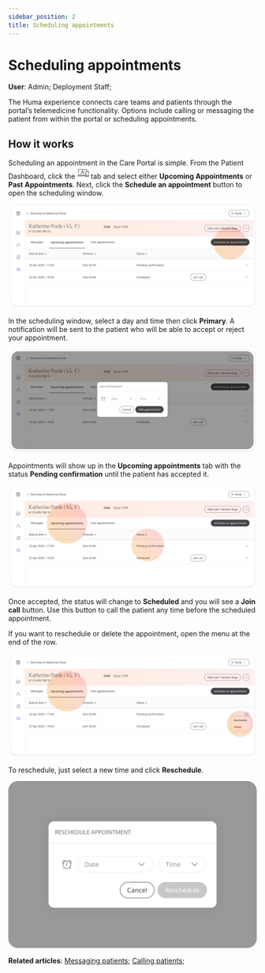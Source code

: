 ```yaml
---
sidebar_position: 2
title: Scheduling appointments 
---
```

# Scheduling appointments
**User**: Admin; Deployment Staff; 

The Huma experience connects care teams and patients through the portal’s telemedicine functionality. Options include calling or messaging the patient from within the portal or scheduling appointments.
## How it works​

Scheduling an appointment in the Care Portal is simple. From the Patient Dashboard, click the ![Telemedicine](./assets/Telemedicine.png) tab and select either **Upcoming Appointments** or **Past Appointments**. Next, click the **Schedule an appointment** button to open the scheduling window. 

![Scheduling](./assets/Scheduling01.png)

In the scheduling window, select a day and time then click **Primary**. A notification will be sent to the patient who will be able to accept or reject your appointment.

![Pending confirmation](./assets/Scheduling02.png)

Appointments will show up in the **Upcoming appointments** tab with the status **Pending confirmation** until the patient has accepted it.

![Delete appointment](./assets/Scheduling03.png)

Once accepted, the status will change to **Scheduled** and you will see a **Join call** button. Use this button to call the patient any time before the scheduled appointment.
 
If you want to reschedule or delete the appointment, open the menu at the end of the row.

![Reschedule appointment](./assets/Scheduling04.png)

To reschedule, just select a new time and click **Reschedule**.

![Reschedule appointment](./assets/Scheduling05.png)

**Related articles**: [Messaging patients](./messaging-patients.md); [Calling patients](./calling-patients.md);
